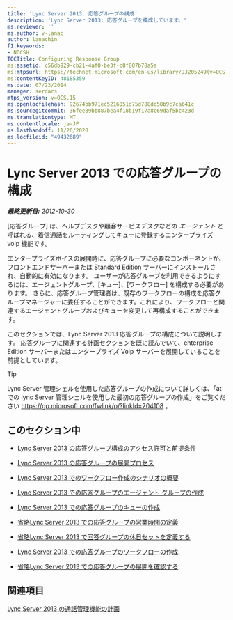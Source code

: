 ```yaml
---
title: 'Lync Server 2013: 応答グループの構成'
description: 'Lync Server 2013: 応答グループを構成しています。'
ms.reviewer: ''
ms.author: v-lanac
author: lanachin
f1.keywords:
- NOCSH
TOCTitle: Configuring Response Group
ms:assetid: c56db929-cb21-4af0-be3f-c8f807b78a5a
ms:mtpsurl: https://technet.microsoft.com/en-us/library/JJ205249(v=OCS.15)
ms:contentKeyID: 48185359
ms.date: 07/23/2014
manager: serdars
mtps_version: v=OCS.15
ms.openlocfilehash: 92674bb971ec5216051d75d788dc58b9c7ca641c
ms.sourcegitcommit: 36fee89bb887bea4f18b19f17a8c69daf5bc423d
ms.translationtype: MT
ms.contentlocale: ja-JP
ms.lasthandoff: 11/26/2020
ms.locfileid: "49432689"
---
```

# <a name="configuring-response-group-in-lync-server-2013"></a>Lync Server 2013 での応答グループの構成

<div data-xmlns="http://www.w3.org/1999/xhtml">

<div class="topic" data-xmlns="http://www.w3.org/1999/xhtml" data-msxsl="urn:schemas-microsoft-com:xslt" data-cs="https://msdn.microsoft.com/">

<div data-asp="https://msdn2.microsoft.com/asp">



</div>

<div id="mainSection">

<div id="mainBody">

<span> </span>

_**最終更新日:** 2012-10-30_

[応答グループ] は、ヘルプデスクや顧客サービスデスクなどの *エージェント* と呼ばれる、着信通話をルーティングしてキューに登録するエンタープライズ voip 機能です。

エンタープライズボイスの展開時に、応答グループに必要なコンポーネントが、フロントエンドサーバーまたは Standard Edition サーバーにインストールされ、自動的に有効になります。 ユーザーが応答グループを利用できるようにするには、エージェントグループ、[キュー]、[ワークフロー] を構成する必要があります。 さらに、応答グループ管理者は、既存のワークフローの構成を応答グループマネージャーに委任することができます。これにより、ワークフローと関連するエージェントグループおよびキューを変更して再構成することができます。

このセクションでは、Lync Server 2013 応答グループの構成について説明します。 応答グループに関連する計画セクションを既に読んでいて、enterprise Edition サーバーまたはエンタープライズ Voip サーバーを展開していることを前提としています。

<div>


> [!TIP]  
> Lync Server 管理シェルを使用した応答グループの作成について詳しくは、「at での lync Server 管理シェルを使用した最初の応答グループの作成」をご覧ください <A href="https://go.microsoft.com/fwlink/p/?linkid=204108">https://go.microsoft.com/fwlink/p/?linkId=204108</A> 。



</div>

<div>

## <a name="in-this-section"></a>このセクション中

  - [Lync Server 2013 の応答グループ構成のアクセス許可と前提条件](lync-server-2013-response-group-configuration-permissions-and-prerequisites.md)

  - [Lync Server 2013 の応答グループの展開プロセス](lync-server-2013-deployment-process-for-response-group.md)

  - [Lync Server 2013 でのワークフロー作成のシナリオの概要](lync-server-2013-overview-of-workflow-creation-scenarios.md)

  - [Lync Server 2013 での応答グループのエージェント グループの作成](lync-server-2013-create-response-group-agent-groups.md)

  - [Lync Server 2013 での応答グループのキューの作成](lync-server-2013-create-response-group-queues.md)

  - [省略Lync Server 2013 での応答グループの営業時間の定義](lync-server-2013-optional-define-response-group-business-hours.md)

  - [省略Lync Server 2013 で回答グループの休日セットを定義する](lync-server-2013-optional-define-response-group-holiday-sets.md)

  - [Lync Server 2013 での応答グループのワークフローの作成](lync-server-2013-create-response-group-workflows.md)

  - [省略Lync Server 2013 での応答グループの展開を確認する](lync-server-2013-optional-verify-response-group-deployment.md)

</div>

<div>

## <a name="see-also"></a>関連項目


[Lync Server 2013 の通話管理機能の計画](lync-server-2013-planning-for-call-management-features.md)  
  

</div>

</div>

<span> </span>

</div>

</div>

</div>


